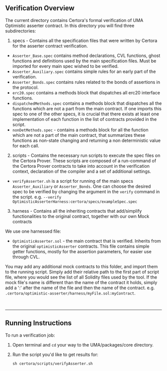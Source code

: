 ## Verification Overview

The current directory contains Certora's formal verification of UMA Optimistic asserter contract.
In this directory you will find three subdirectories:

1. specs - Contains all the specification files that were written by Certora for the asserter contract verification.

- `Asserter_Base.spec` contains method declarations, CVL functions, ghost functions and definitions used by the main specification files. Must be imported
  for every main spec wished to be verified.
- `Asserter_Auxiliary.spec` contains simple rules for an early part of the verification.
- `Asserter_Bonds.spec` contains rules related to the bonds of assertions in the protocol.
- `erc20.spec` contains a methods block that dispatches all erc20 interface functions.
- `dispatchedMethods.spec` contains a methods block that dispatches all the functions which are not a part from the main contract. If one imports this spec
  to one of the other specs, it is crucial that there exists at least one implementation of each function in the list of contracts provided in the script.
- `nonDetMethods.spec` - contains a methods block for all the function which are not a part of the main contract, that summarizes these functions as non-state changing and returning a non deterministic value for each call.

2. scripts - Contains the necessary run scripts to execute the spec files on the Certora Prover. These scripts are composed of a run-command of the Certora Prover contracts to take into account in the verification context, declaration of the compiler and a set of additional settings.

- `verifyAsserter.sh` is a script for running of the main specs `Asserter_Auxiliary` or `Asserter_Bonds`. One can choose the desired spec to be verified by changing the argument in the `verify` command in the script. e.g. `--verify OptimisticAsserterHarness:certora/specs/exampleSpec.spec`

3. harness - Contains all the inheriting contracts that add/simplify functionalities to the original contract, together with our own Mock contracts

We use one harnessed file:

- `OptimisticAsserter.sol` - the main contract that is verified. Inherits from the original `optimisticAsserter` contracts. This file contains simple getter functions, mostly for the assertion parameters, for easier use through CVL.

You may add any additional mock contracts to this folder, and import them to the running script. Simply add their relative path to the first part of script file, where you would see the list of all Solidity files used by the tool.
If the mock file's name is different than the name of the contract it holds,
simply add a ':' after the name of the file and then the name of the contract. e.g.
`.certora/optimistic-asserter/harness/myFile.sol:myContract`.

</br>

---

## Running Instructions

To run a verification job:

1. Open terminal and `cd` your way to the UMA/packages/core directory.

2. Run the script you'd like to get results for:
   ```
   sh certora/scripts/verifyAsserter.sh
   ```
